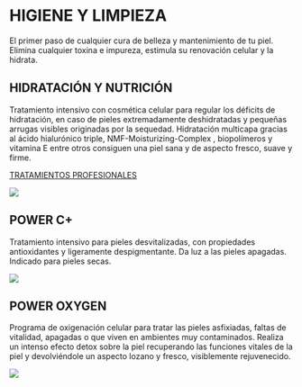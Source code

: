 # HIGIENE Y LIMPIEZA

El primer paso de cualquier cura de belleza y mantenimiento de tu piel. Elimina cualquier toxina e impureza, 
estimula su renovación celular y la hidrata.

## HIDRATACIÓN Y NUTRICIÓN

Tratamiento intensivo con cosmética celular para regular los déficits de hidratación, 
en caso de pieles extremadamente deshidratadas y pequeñas arrugas visibles originadas por la sequedad.
Hidratación multicapa gracias al ácido hialurónico triple, NMF-Moisturizing-Complex , 
biopolímeros y vitamina E entre otros consiguen una piel sana y de aspecto fresco, suave y firme.

[TRATAMIENTOS PROFESIONALES](belleza2.md)

![](hydro-cellular.jpg)

## POWER C+

Tratamiento intensivo para pieles desvitalizadas, con propiedades antioxidantes y ligeramente despigmentante. 
Da luz a las pieles apagadas. Indicado para pieles secas.

![](powerc.jpg)

## POWER OXYGEN

Programa de oxigenación celular para tratar las pieles asfixiadas, faltas de vitalidad, apagadas o que viven en ambientes muy contaminados. 
Realiza un intenso efecto detox sobre la piel recuperando las funciones vitales de la piel y devolviéndole un aspecto lozano y fresco, visiblemente rejuvenecido.

![](power-oxygen.jpg)